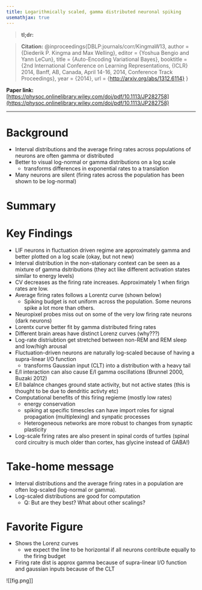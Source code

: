 ```yaml
---
title: Logarithmically scaled, gamma distributed neuronal spiking
usemathjax: true
---
```


> **tl;dr:**  

>**Citation:** @inproceedings{DBLP:journals/corr/KingmaW13,
  author    = {Diederik P. Kingma and
               Max Welling},
  editor    = {Yoshua Bengio and
               Yann LeCun},
  title     = {Auto-Encoding Variational Bayes},
  booktitle = {2nd International Conference on Learning Representations, {ICLR} 2014,
               Banff, AB, Canada, April 14-16, 2014, Conference Track Proceedings},
  year      = {2014},
  url       = {http://arxiv.org/abs/1312.6114}
}


**Paper link:** [https://physoc.onlinelibrary.wiley.com/doi/pdf/10.1113/JP282758](https://physoc.onlinelibrary.wiley.com/doi/pdf/10.1113/JP282758)

---

# Background
- Interval distributions and the average firing rates across populations of neurons are often gamma or distributed
- Better to visual log-normal or gamma distributions on a log scale
	- transforms differences in exponential rates to a translation 
- Many neurons are silent (firing rates across the population has been shown to be log-normal)
# Summary


# Key Findings
- LIF neurons in fluctuation driven regime are approximately gamma and better plotted on a log scale (okay, but not new)
- Interval distribution in the non-stationary context can be seen as a mixture of gamma dsitributions (they act like different activation states similar to energy levels)
- CV decreases as the firing rate increases. Approximately 1 when firign rates are low. 
- Average firing rates follows a Lorentz curve (shown below)
	- Spiking budget is not uniform across the population. Some neurons spike a lot more than others. 
- Neuropixel probes miss out on some of the very low firing rate neurons (dark neurons)
- Lorentx curve better fit by gamma distributed firing rates
- Different brain areas have distinct Lorenz curves (why???)
- Log-rate distriubtion get stretched between non-REM and REM sleep and low/high arousal
- Fluctuation-driven neurons are naturally log-scaled because of having a supra-linear I/O function
	- transforms Gaussian input (CLT) into a distribution with a heavy tail
- E/I interaction can also cause E/I gamma oscillations (Brunnel 2000, Buzaki 2012)
- E/I balalnce changes ground state activity, but not active states (this is thought to be due to dendritic activty etc)
- Computational benefits of this firing regieme (mostly low rates)
	- energy conservation 
	- spiking at specific timescles can have import roles for signal propagation (multiplexing) and synpatic processes
	- Heterogeneous networks are more robust to changes from synaptic plasticity
- Log-scale firing rates are also present in spinal cords of turtles (spinal cord circuitry is much older than cortex, has glycine instead of GABA!)

# Take-home message
- Interval distributions and the average firing rates in a population are often log-scaled (log-normal or gamma). 
- Log-scaled distributions are good for computation
	- Q: But are they best? What about other scalings? 

# Favorite Figure

- Shows the Lorenz curves
	- we expect the line to be horizontal if all neurons contribute equally to the firing budget
- Firing rate dist is approx gamma because of supra-linear I/O function and gaussian inputs because of the CLT
	
![[fig.png]]